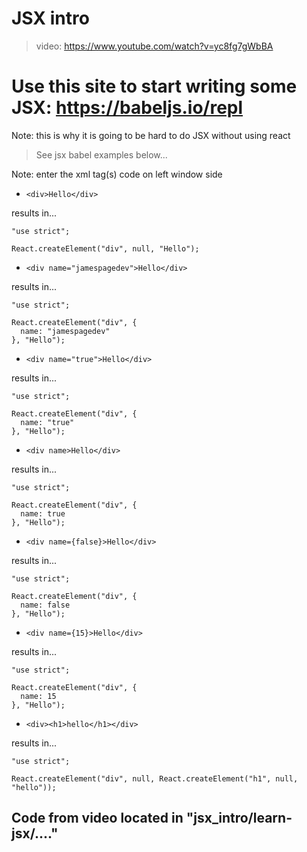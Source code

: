 # JSX intro

> video: https://www.youtube.com/watch?v=yc8fg7gWbBA

# Use this site to start writing some JSX: https://babeljs.io/repl
Note: this is why it is going to be hard to do JSX without using react

> See jsx babel examples below...

Note: enter the xml tag(s) code on left window side

* `<div>Hello</div>`

results in...
```
"use strict";

React.createElement("div", null, "Hello");
```

* `<div name="jamespagedev">Hello</div>`

results in...
```
"use strict";

React.createElement("div", {
  name: "jamespagedev"
}, "Hello");
```

* `<div name="true">Hello</div>`

results in...
```
"use strict";

React.createElement("div", {
  name: "true"
}, "Hello");
```

* `<div name>Hello</div>`

results in...
```
"use strict";

React.createElement("div", {
  name: true
}, "Hello");
```

* `<div name={false}>Hello</div>`

results in...
```
"use strict";

React.createElement("div", {
  name: false
}, "Hello");
```

* `<div name={15}>Hello</div>`

results in...
```
"use strict";

React.createElement("div", {
  name: 15
}, "Hello");
```

* `<div><h1>hello</h1></div>`

results in...
```
"use strict";

React.createElement("div", null, React.createElement("h1", null, "hello"));
```

## Code from video located in "jsx_intro/learn-jsx/...."